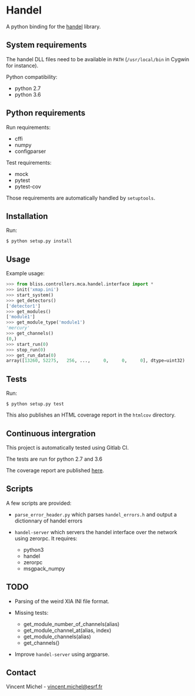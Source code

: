 Handel
=============

A python binding for the [handel](http://support.xia.com/default.asp?W381) library.


System requirements
-------------------

The handel DLL files need to be available in `PATH` (`/usr/local/bin` in Cygwin for instance).

Python compatibility:

- python 2.7
- python 3.6


Python requirements
-------------------

Run requirements:

- cffi
- numpy
- configparser

Test requirements:

- mock
- pytest
- pytest-cov

Those requirements are automatically handled by `setuptools`.


Installation
------------

Run:

``` console
$ python setup.py install
```

Usage
-----

Example usage:

``` python
>>> from bliss.controllers.mca.handel.interface import *
>>> init('xmap.ini')
>>> start_system()
>>> get_detectors()
['detector1']
>>> get_modules()
['module1']
>>> get_module_type('module1')
'mercury'
>>> get_channels()
(0,)
>>> start_run(0)
>>> stop_run(0)
>>> get_run_data(0)
array([13260, 52275,   256, ...,     0,     0,     0], dtype=uint32)
```


Tests
-----

Run:

``` console
$ python setup.py test
```

This also publishes an HTML coverage report in the `htmlcov` directory.


Continuous intergration
-----------------------

This project is automatically tested using Gitlab CI.

The tests are run for python 2.7 and 3.6

The coverage report are published [here](http://bliss.gitlab-pages.esrf.fr/python-handel/).


Scripts
-------

A few scripts are provided:

- `parse_error_header.py` which parses `handel_errors.h` and output a dictionnary of handel errors

- `handel-server` which servers the handel interface over the network using zerorpc. It requires:
  * python3
  * handel
  * zerorpc
  * msgpack_numpy


TODO
----

- Parsing of the weird XIA INI file format.

- Missing tests:
  * get_module_number_of_channels(alias)
  * get_module_channel_at(alias, index)
  * get_module_channels(alias)
  * get_channels()

- Improve `handel-server` using argparse.

Contact
-------

Vincent Michel - vincent.michel@esrf.fr

